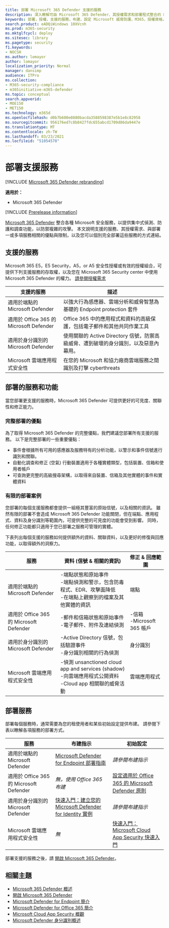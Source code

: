 ```yaml
---
title: 部署 Microsoft 365 Defender 支援的服務
description: 深入瞭解可由 Microsoft 365 Defender、其授權需求和部署程式整合的 Microsoft 安全服務
keywords: 部署，授權，支援的服務，布建，設定 Microsoft 威脅防護，M365，授權資格，Microsoft Defender ATP，MDATP，Office 365 ATP，Azure ATP，Microsoft Cloud App Security，MCAS，advanced 威脅防護，E5，A5，EMS
search.product: eADQiWindows 10XVcnh
ms.prod: m365-security
ms.mktglfcycl: deploy
ms.sitesec: library
ms.pagetype: security
f1.keywords:
- NOCSH
ms.author: lomayor
author: lomayor
localization_priority: Normal
manager: dansimp
audience: ITPro
ms.collection:
- M365-security-compliance
- m365initiative-m365-defender
ms.topic: conceptual
search.appverid:
- MOE150
- MET150
ms.technology: m365d
ms.openlocfilehash: d0b7b600e0880bacda3588598387e5b1e8c82958
ms.sourcegitcommit: 956176ed7c8b8427fdc655abcd1709d86da9447e
ms.translationtype: MT
ms.contentlocale: zh-TW
ms.lasthandoff: 03/23/2021
ms.locfileid: "51054578"
---
```

# <a name="deploy-supported-services"></a>部署支援服務

[!INCLUDE [Microsoft 365 Defender rebranding](../includes/microsoft-defender.md)]


**適用於：**
- Microsoft 365 Defender

[!INCLUDE [Prerelease information](../includes/prerelease.md)]

[Microsoft 365 Defender](microsoft-365-defender.md) 整合各種 Microsoft 安全服務，以提供集中式偵測、防護和調查功能，以防禦複雜的攻擊。 本文說明支援的服務、其授權需求、與部署一或多項服務相關的優點與限制，以及您可以個別完全部署這些服務的方式連結。

## <a name="supported-services"></a>支援的服務
Microsoft 365 E5，E5 Security，A5，or A5 安全性授權或有效的授權組合，可提供下列支援服務的存取權，以及您在 Microsoft 365 Security center 中使用 Microsoft 365 Defender 的權力。 [請參閱授權需求](prerequisites.md#licensing-requirements)

| 支援的服務 | 描述 |
| ------ | ------ |
| 適用於端點的 Microsoft Defender | 以強大行為感應器、雲端分析和威脅智慧為基礎的 Endpoint protection 套件 |
|適用於 Office 365 的 Microsoft Defender | Office 365 中的應用程式和資料的高級保護，包括電子郵件和其他共同作業工具 |
| 適用於身分識別的 Microsoft Defender | 使用關聯的 Active Directory 信號，防禦高級威脅、遭到破壞的身分識別，以及惡意內幕用。 |
| Microsoft 雲端應用程式安全性 | 在您的 Microsoft 和協力廠商雲端服務之間識別及打擊 cyberthreats |

## <a name="deployed-services-and-functionality"></a>部署的服務和功能
當您部署更支援的服務時，Microsoft 365 Defender 可提供更好的可見度、關聯性和修正能力。

### <a name="benefits-of-full-deployment"></a>完整部署的優點
為了取得 Microsoft 365 Defender 的完整優點，我們建議您部署所有支援的服務。 以下是完整部署的一些重要優點：
- 事件會根據所有可用的感應器及服務特有的分析功能，以警示和事件信號進行識別和關聯。
- 自動化調查和修正 (空氣) 行動裝置適用于各種實體類型，包括裝置、信箱和使用者帳戶
- 可查詢更完整的高級搜尋架構，以取得來自裝置、信箱及其他實體的事件和實體資料

### <a name="limited-deployment-scenarios"></a>有限的部署案例
您部署的每個支援服務都會提供一組極其豐富的原始信號，以及相關的資訊。 雖然有限的部署不會造成 Microsoft 365 Defender 功能關閉，但在端點、應用程式、資料及身分識別等範圍內，可提供完整的可見度的功能會受到影響。 同時，任何修正功能都只適用于您已部署之服務可管理的實體。

下表列出每個支援的服務如何提供額外的資料、關聯資料，以及更好的修復與回應功能，以取得額外的洞察力。

| 服務 | 資料 (信號 & 相關的資訊)  | 修正 & 回應範圍 |
| ------ | ------ | ------ |
| 適用於端點的 Microsoft Defender | -端點狀態和原始事件<br />-端點偵測和警示，包含防毒程式、EDR、攻擊面降低<br />-在端點上觀察到的檔案及其他實體的資訊 | 端點 |
|適用於 Office 365 的 Microsoft Defender | -郵件和信箱狀態和原始事件<br />-電子郵件、附件及連結偵測 | -信箱<br />-Microsoft 365 帳戶 |
| 適用於身分識別的 Microsoft Defender | -Active Directory 信號，包括驗證事件<br />-身分識別相關的行為偵測 | 身分識別 |
| Microsoft 雲端應用程式安全性 | -偵測 unsanctioned cloud app and services (shadow) <br />-向雲端應用程式公開資料<br />-Cloud app 相關聯的威脅活動 | 雲端應用程式 |

## <a name="deploy-the-services"></a>部署服務
部署每個服務時，通常需要為您的租使用者和某些初始設定提供布建。 請參閱下表以瞭解各項服務的部署方式。

| 服務 | 布建指示 | 初始設定 |
| ------ | ------ | ------ |
| 適用於端點的 Microsoft Defender | [Microsoft Defender for Endpoint 部署指南](../defender-endpoint/deployment-phases.md) | *請參閱布建指示* |
|適用於 Office 365 的 Microsoft Defender | *無，使用 Office 365 布建* | [設定適用於 Office 365 的 Microsoft Defender 原則](/microsoft-365/security/defender-365-security/defender-for-office-365#configure-atp-policies) |
| 適用於身分識別的 Microsoft Defender | [快速入門：建立您的 Microsoft Defender for Identity 實例](/azure-advanced-threat-protection/install-atp-step1) | *請參閱布建指示* |
| Microsoft 雲端應用程式安全性 | *無* | [快速入門： Microsoft Cloud App Security 快速入門](/cloud-app-security/getting-started-with-cloud-app-security) |

部署支援的服務之後，請 [開啟 Microsoft 365 Defender](m365d-enable.md)。

## <a name="related-topics"></a>相關主題

- [Microsoft 365 Defender 概述](microsoft-365-defender.md)
- [開啟 Microsoft 365 Defender](m365d-enable.md)
- [Microsoft Defender for Endpoint 簡介](../defender-endpoint/microsoft-defender-advanced-threat-protection.md)
- [Microsoft Defender for Office 365 簡介](../defender-365-security/defender-for-office-365.md)
- [Microsoft Cloud App Security 概觀](/cloud-app-security/what-is-cloud-app-security)
- [Microsoft Defender 身分識別概述](/azure-advanced-threat-protection/what-is-atp)
